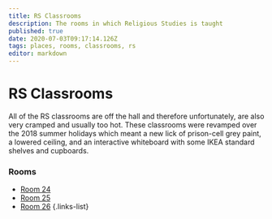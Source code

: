 ```yaml
---
title: RS Classrooms
description: The rooms in which Religious Studies is taught
published: true
date: 2020-07-03T09:17:14.126Z
tags: places, rooms, classrooms, rs
editor: markdown
---
```


# RS Classrooms
All of the RS classrooms are off the hall and therefore unfortunately, are also very cramped and usually too hot. These classrooms were revamped over the 2018 summer holidays which meant a new lick of prison-cell grey paint, a lowered ceiling, and an interactive whiteboard with some IKEA standard shelves and cupboards.

### Rooms

- [Room 24](/groups/rooms/rs/24)
- [Room 25](/groups/rooms/rs/25)
- [Room 26](/groups/rooms/rs/26)
{.links-list}